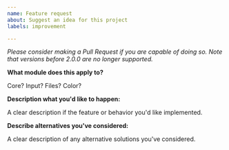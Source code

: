 ```yaml
---
name: Feature request
about: Suggest an idea for this project
labels: improvement

---
```


*Please consider making a Pull Request if you are capable of doing so. Note that versions before 2.0.0 are no longer supported.*

**What module does this apply to?**

Core? Input? Files? Color?

**Description what you'd like to happen:**

A clear description if the feature or behavior you'd like implemented.

**Describe alternatives you've considered:**

A clear description of any alternative solutions you've considered.
